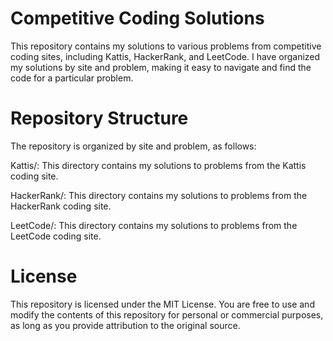 # Competitive Coding Solutions

This repository contains my solutions to various problems from competitive coding sites, including Kattis, HackerRank, and LeetCode. I have organized my solutions by site and problem, making it easy to navigate and find the code for a particular problem.

# Repository Structure
The repository is organized by site and problem, as follows:

Kattis/: This directory contains my solutions to problems from the Kattis coding site.

HackerRank/: This directory contains my solutions to problems from the HackerRank coding site.

LeetCode/: This directory contains my solutions to problems from the LeetCode coding site.

# License
This repository is licensed under the MIT License. You are free to use and modify the contents of this repository for personal or commercial purposes, as long as you provide attribution to the original source.
